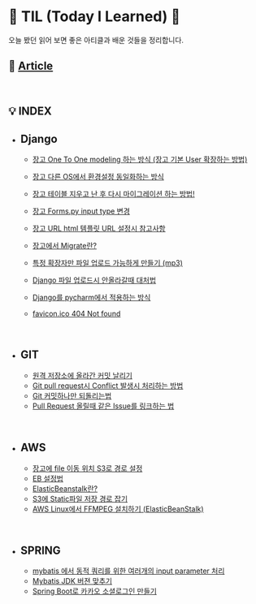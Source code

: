 # 👾 TIL (Today I Learned) 👀

오늘 봤던 읽어 보면 좋은 아티클과 배운 것들을 정리합니다.

## 📰 [Article](Article/Article.md)

&nbsp;

## 💡 INDEX

* ## Django

  * [장고 One To One modeling 하는 방식 (장고 기본 User 확장하는 방법)](Django/장고_기본_User_확장하는_방법.md)
  * [장고 다른 OS에서 환경설정 동일화하는 방식](Django/장고_다른_OS에서_환경설정_동일화하는_방식.md)
  * [장고 테이블 지우고 난 후 다시 마이그레이션 하는 방법!](Django/장고_테이블_지우고_난_후_다시_마이그레이션_하는_방법!.md)
  * [장고 Forms.py input type 변경](Django/장고_Forms_py_input_type_변경.md)
  * [장고 URL html 템플릿 URL 설정시 참고사항](Django/장고_URL_html_템플릿_URL_설정시_참고사항.md)
  * [장고에서 Migrate란?](Django/장고에서_Migrate란.md)
  * [특정 확장자만 파일 업로드 가능하게 만들기 (mp3)](Django/특정_확장자만_파일_업로드_가능하게_만들기_(mp3).md)
  * [Django 파일 업로드시 안올라갈때 대처법](Django/Django_파일_업로드시_안올라갈때_대처법.md)
  * [Django를 pycharm에서 적용하는 방식](Django/Django를_pycharm에서_적용하는_방식.md)
  * [favicon.ico 404 Not found](Django/favicon.ico_404_Not_found.md)

  
    
    &nbsp;

* ## GIT

  * [원격 저장소에 올라간 커밋 날리기](Git/원격_저장소에_올라간_커밋_날리기.md)
  * [Git pull request시 Conflict 발생시 처리하는 방법](Git/Git_pull_request시_Conflict_발생시_처리하는_방법.md)
  * [Git 커밋하나만 되돌리는법](Git/Git_커밋하나만_되돌리는법.md) 
  * [Pull Request 올릴때 같은 Issue를 링크하는 법](Git/pull_Request와_같은_Issue를_링크하는_법.md)


  &nbsp;

* ## AWS

  * [장고에 file 이동 위치 S3로 경로 설정](AWS/장고_file_경로설정,md)
  * [EB 설정법](AWS/EB설정법.md)
  * [ElasticBeanstalk란?](AWS/ElasticBeanstalk.md)
  * [S3에 Static파일 저장 경로 잡기](AWS/s3에_static파일_저장경로잡기.md)
  * [AWS Linux에서 FFMPEG 설치하기 (ElasticBeanStalk)](AWS/AWS_Linux에서_FFMPEG_설치하기.md)
  
&nbsp;


* ## SPRING

  * [mybatis 에서 동적 쿼리를 위한 여러개의 input parameter 처리](Spring/mybatis_동적쿼리_parameter_처리.md)
  * [Mybatis JDK 버젼 맞추기](Spring/Mybatis_JDK_버젼_맞추기.md)
  * [Spring Boot로 카카오 소셜로그인 만들기](Spring/Spring_Boot로_카카오_소셜로그인_만들기.md)

